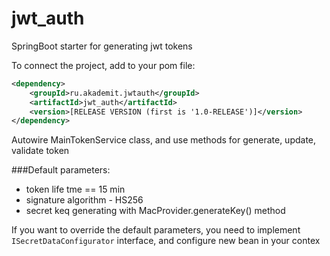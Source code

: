 # jwt_auth
SpringBoot starter for generating jwt tokens


To connect the project, add to your pom file:

```xml
<dependency>
    <groupId>ru.akademit.jwtauth</groupId>
    <artifactId>jwt_auth</artifactId>
    <version>[RELEASE VERSION (first is '1.0-RELEASE')]</version>
</dependency>
```

Autowire MainTokenService class, and use methods for generate, update, validate token


###Default parameters:
* token life tme == 15 min
* signature algorithm - HS256
* secret keq generating with MacProvider.generateKey() method


If you want to override the default parameters, you need to implement ```ISecretDataConfigurator``` interface, and configure new bean in your contex
